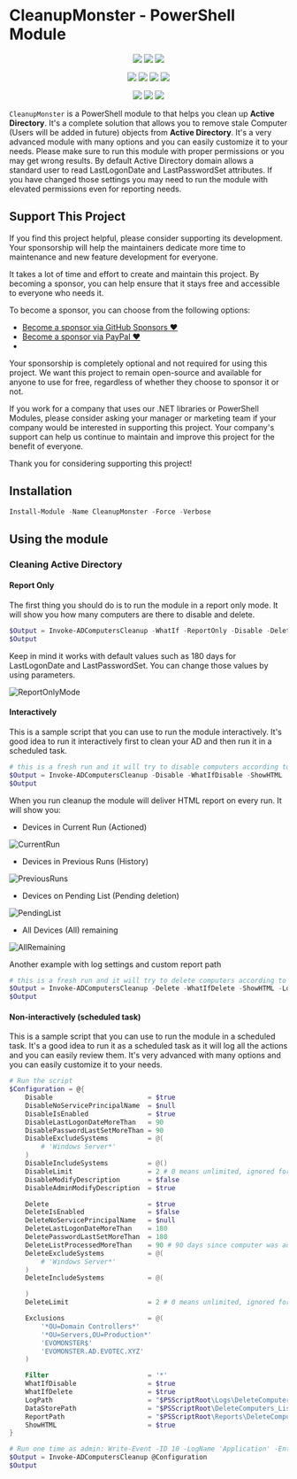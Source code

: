 ﻿# CleanupMonster - PowerShell Module

<p align="center">
  <a href="https://www.powershellgallery.com/packages/CleanupMonster"><img src="https://img.shields.io/powershellgallery/v/CleanupMonster.svg?style=flat-square"></a>
  <a href="https://www.powershellgallery.com/packages/CleanupMonster"><img src="https://img.shields.io/powershellgallery/vpre/CleanupMonster.svg?label=powershell%20gallery%20preview&colorB=yellow&style=flat-square"></a>
  <a href="https://github.com/EvotecIT/CleanupMonster"><img src="https://img.shields.io/github/license/EvotecIT/CleanupMonster.svg?style=flat-square"></a>
</p>

<p align="center">
  <a href="https://www.powershellgallery.com/packages/CleanupMonster"><img src="https://img.shields.io/powershellgallery/p/CleanupMonster.svg?style=flat-square"></a>
  <a href="https://github.com/EvotecIT/CleanupMonster"><img src="https://img.shields.io/github/languages/top/evotecit/CleanupMonster.svg?style=flat-square"></a>
  <a href="https://github.com/EvotecIT/CleanupMonster"><img src="https://img.shields.io/github/languages/code-size/evotecit/CleanupMonster.svg?style=flat-square"></a>
  <a href="https://www.powershellgallery.com/packages/CleanupMonster"><img src="https://img.shields.io/powershellgallery/dt/CleanupMonster.svg?style=flat-square"></a>
</p>

<p align="center">
  <a href="https://twitter.com/PrzemyslawKlys"><img src="https://img.shields.io/twitter/follow/PrzemyslawKlys.svg?label=Twitter%20%40PrzemyslawKlys&style=flat-square&logo=twitter"></a>
  <a href="https://evotec.xyz/hub"><img src="https://img.shields.io/badge/Blog-evotec.xyz-2A6496.svg?style=flat-square"></a>
  <a href="https://www.linkedin.com/in/pklys"><img src="https://img.shields.io/badge/LinkedIn-pklys-0077B5.svg?logo=LinkedIn&style=flat-square"></a>
</p>

`CleanupMonster` is a PowerShell module to that helps you clean up **Active Directory**.
It's a complete solution that allows you to remove stale Computer (Users will be added in future) objects from **Active Directory**.
It's a very advanced module with many options and you can easily customize it to your needs.
Please make sure to run this module with proper permissions or you may get wrong results.
By default Active Directory domain allows a standard user to read LastLogonDate and LastPasswordSet attributes.
If you have changed those settings you may need to run the module with elevated permissions even for reporting needs.

## Support This Project

If you find this project helpful, please consider supporting its development.
Your sponsorship will help the maintainers dedicate more time to maintenance and new feature development for everyone.

It takes a lot of time and effort to create and maintain this project.
By becoming a sponsor, you can help ensure that it stays free and accessible to everyone who needs it.

To become a sponsor, you can choose from the following options:

 - [Become a sponsor via GitHub Sponsors :heart:](https://github.com/sponsors/PrzemyslawKlys)
 - [Become a sponsor via PayPal :heart:](https://paypal.me/PrzemyslawKlys)
 -
Your sponsorship is completely optional and not required for using this project.
We want this project to remain open-source and available for anyone to use for free,
regardless of whether they choose to sponsor it or not.

If you work for a company that uses our .NET libraries or PowerShell Modules,
please consider asking your manager or marketing team if your company would be interested in supporting this project.
Your company's support can help us continue to maintain and improve this project for the benefit of everyone.

Thank you for considering supporting this project!

## Installation

```powershell
Install-Module -Name CleanupMonster -Force -Verbose
```

## Using the module

### Cleaning Active Directory

#### Report Only

The first thing you should do is to run the module in a report only mode.
It will show you how many computers are there to disable and delete.

```powershell
$Output = Invoke-ADComputersCleanup -WhatIf -ReportOnly -Disable -Delete -ShowHTML
$Output
```

Keep in mind it works with default values such as 180 days for LastLogonDate and LastPasswordSet.
You can change those values by using parameters.

![ReportOnlyMode](https://raw.githubusercontent.com/EvotecIT/CleanupMonster/master/Examples/Images/ComputersReport.png)

#### Interactively

This is a sample script that you can use to run the module interactively.
It's good idea to run it interactively first to clean your AD and then run it in a scheduled task.

```powershell
# this is a fresh run and it will try to disable computers according to it's defaults
$Output = Invoke-ADComputersCleanup -Disable -WhatIfDisable -ShowHTML
$Output
```

When you run cleanup the module will deliver HTML report on every run.
It will show you:

- Devices in Current Run (Actioned)

![CurrentRun](https://raw.githubusercontent.com/EvotecIT/CleanupMonster/master/Examples/Images/CleanupDevicesCurrentRun.png)

- Devices in Previous Runs (History)

![PreviousRuns](https://raw.githubusercontent.com/EvotecIT/CleanupMonster/master/Examples/Images/CleanupDevicesHistory.png)

- Devices on Pending List (Pending deletion)

![PendingList](https://raw.githubusercontent.com/EvotecIT/CleanupMonster/master/Examples/Images/CleanupDevicesPending.png)

- All Devices (All) remaining

![AllRemaining](https://raw.githubusercontent.com/EvotecIT/CleanupMonster/master/Examples/Images/CleanupDevicesAllRemaining.png)

Another example with log settings and custom report path

```powershell
# this is a fresh run and it will try to delete computers according to it's defaults
$Output = Invoke-ADComputersCleanup -Delete -WhatIfDelete -ShowHTML -LogPath $PSScriptRoot\Logs\DeleteComputers_$((Get-Date).ToString('yyyy-MM-dd_HH_mm_ss')).log -ReportPath $PSScriptRoot\Reports\DeleteComputers_$((Get-Date).ToString('yyyy-MM-dd_HH_mm_ss')).html
$Output
```

#### Non-interactively (scheduled task)

This is a sample script that you can use to run the module in a scheduled task. It's a good idea to run it as a scheduled task as it will log all the actions and you can easily review them. It's very advanced with many options and you can easily customize it to your needs.

```powershell
# Run the script
$Configuration = @{
    Disable                        = $true
    DisableNoServicePrincipalName  = $null
    DisableIsEnabled               = $true
    DisableLastLogonDateMoreThan   = 90
    DisablePasswordLastSetMoreThan = 90
    DisableExcludeSystems          = @(
        # 'Windows Server*'
    )
    DisableIncludeSystems          = @()
    DisableLimit                   = 2 # 0 means unlimited, ignored for reports
    DisableModifyDescription       = $false
    DisableAdminModifyDescription  = $true

    Delete                         = $true
    DeleteIsEnabled                = $false
    DeleteNoServicePrincipalName   = $null
    DeleteLastLogonDateMoreThan    = 180
    DeletePasswordLastSetMoreThan  = 180
    DeleteListProcessedMoreThan    = 90 # 90 days since computer was added to list
    DeleteExcludeSystems           = @(
        # 'Windows Server*'
    )
    DeleteIncludeSystems           = @(

    )
    DeleteLimit                    = 2 # 0 means unlimited, ignored for reports

    Exclusions                     = @(
        '*OU=Domain Controllers*'
        '*OU=Servers,OU=Production*'
        'EVOMONSTER$'
        'EVOMONSTER.AD.EVOTEC.XYZ'
    )

    Filter                         = '*'
    WhatIfDisable                  = $true
    WhatIfDelete                   = $true
    LogPath                        = "$PSScriptRoot\Logs\DeleteComputers_$((Get-Date).ToString('yyyy-MM-dd_HH_mm_ss')).log"
    DataStorePath                  = "$PSScriptRoot\DeleteComputers_ListProcessed.xml"
    ReportPath                     = "$PSScriptRoot\Reports\DeleteComputers_$((Get-Date).ToString('yyyy-MM-dd_HH_mm_ss')).html"
    ShowHTML                       = $true
}

# Run one time as admin: Write-Event -ID 10 -LogName 'Application' -EntryType Information -Category 0 -Message 'Initialize' -Source 'CleanupComputers'
$Output = Invoke-ADComputersCleanup @Configuration
$Output
```